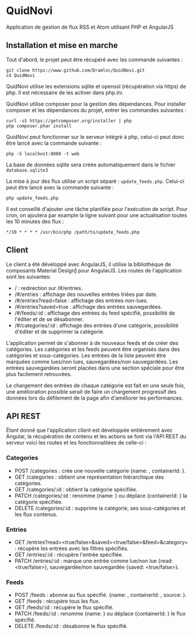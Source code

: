 # QuidNovi

Application de gestion de flux RSS et Atom utilisant PHP et AngularJS

## Installation et mise en marche
Tout d'abord, le projet peut être récupéré avec les commande suivantes :

    git clone https://www.github.com/Dramloc/QuidNovi.git
    cd QuidNovi

QuidNovi utilise les extensions sqlite et openssl (récupération via https) de php. Il est nécessaire de les activer dans php.ini.

QuidNovi utilise composer pour la gestion des dépendances. Pour installer composer et les dépendances du projet, entrer les commandes suivantes :
    
    curl -sS https://getcomposer.org/installer | php
    php composer.phar install
    
QuidNovi peut fonctionner sur le serveur intégré à php, celui-ci peut donc être lancé avec la commande suivante :
    
    php -S localhost:8080 -t web
    
La base de données sqlite sera créée automatiquement dans le fichier `database.sqlite3`
    
La mise à jour des flux utilise un script séparé : `update_feeds.php`. Celui-ci peut être lancé avec la commande suivante :

    php update_feeds.php
    
Il est conseillé d'ajouter une tâche planifiée pour l'exécution de script. Pour cron, on ajoutera par example la ligne suivant pour une actualisation toutes les 10 minutes des flux :

    */10 * * * * /usr/bin/php /path/to/update_feeds.php

## Client
Le client a été développé avec AngularJS, il utilise la bibliothèque de composants Material Design[1] pour AngularJS.
Les routes de l'application sont les suivantes:

* /                       : redirection sur /#/entries.
* /#/entries              : affichage des nouvelles entrées triées par date.
* /#/entries?read=false   : affichage des entrées non-lues.
* /#/entries?saved=true   : affichage des entrées sauvegardées.
* /#/feeds/:id            : affichage des entrées du feed spécifié, possibilité de l'éditer et de se désabonner.
* /#/categories/:id       : affichage des entrées d'une catégorie, possibilité d'éditer et de supprimer la catégorie.

L'application permet de s'abonner à de nouveaux feeds et de créer des catégories. Les catégories et les feeds peuvent être organisés dans des catégories et sous-catégories. Les entrées de la liste peuvent être marquées comme lues/non lues, sauvegardées/non sauvegardées. Les entrées sauvegardées seront placées dans une section spéciale pour être plus facilement retrouvées.

Le chargement des entrées de chaque catégorie est fait en une seule fois, une amélioration possible serait de faire un chargement progressif des données lors du défilement de la page afin d'améliorer les performances.

[1]: https://material.angularjs.org/#/      "Material Design"

## API REST
Étant donné que l'application client est développée entièrement avec Angular, la récupération de contenu et les actions se font via l'API REST du serveur voici les routes et les fonctionnalitées de celle-ci :

### Categories
* POST   /categories     : crée une nouvelle catégorie {name: <name>, containerId: <containerId>}.
* GET    /categories     : obtient une représentation hiérarchique des catégories.
* GET    /categories/:id : obtient la catégorie spécifiée.
* PATCH  /categories/:id : renomme {name: <name>} ou déplace {containerId: <containerId>} la catégorie spécifiée.
* DELETE /categories/:id : supprime la catégorie, ses sous-catégories et les flux contenus.

### Entries
* GET    /entries?read=<true/false>&saved=<true/false>&feed=<feedId>&category=<categoryId> : récupère les entrées avec les filtres spécifiés.
* GET    /entries/:id    : récupère l'entrée spécifiée.
* PATCH  /entries/:id    : marque une entrée comme lue/non lue {read: <true/false>}, sauvegardée/non sauvegardée {saved: <true/false>}.

### Feeds
* POST   /feeds          : abonne au flux spécifié. {name: <name>, containerId: <containerId>, source: <source>}.
* GET    /feeds          : récupère tous les flux.
* GET    /feeds/:id      : récupère le flux spécifié.
* PATCH  /feeds/:id      : renomme {name: <name>} ou déplace {containerId: <containerId>} le flux spécifié.
* DELETE /feeds/:id      : désabonne le flux spécifié.

